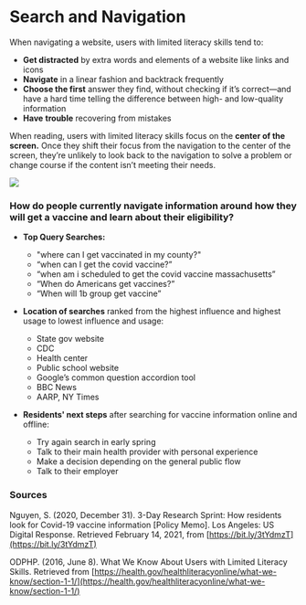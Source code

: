 # Search and Navigation

When navigating a website, users with limited literacy skills tend to:

* **Get distracted** by extra words and elements of a website like links and icons
* **Navigate** in a linear fashion and backtrack frequently
* **Choose the first** answer they find, without checking if it’s correct—and have a hard time telling the difference between high- and low-quality information
* **Have** **trouble** recovering from mistakes

When reading, users with limited literacy skills focus on the **center of the screen.** Once they shift their focus from the navigation to the center of the screen, they’re unlikely to look back to the navigation to solve a problem or change course if the content isn’t meeting their needs.

![](https://lh5.googleusercontent.com/gDW1L0HoeIIfE98aNrFDTUgtXyGCrrTcwVTOB2fv0lfn3iE1XF6Hhnb857-b5sCllPwV3wGNHVCljv54n7MMBM3GzG48Hup_qYNk9ogOgKdld40iOBUZwGVA2h8koXUPv1y9-o1pC7E)

### **How do people currently navigate information around how they will get a vaccine and learn about their eligibility?**

* **Top Query Searches:** 

  * "where can I get vaccinated in my county?"
  * “when can I get the covid vaccine?”
  * “when am i scheduled to get the covid vaccine massachusetts”
  * “When do Americans get vaccines?”
  * “When will 1b group get vaccine”

* **Location of searches** ranked from the highest influence and highest usage to lowest influence and usage:

  * State gov website
  * CDC
  * Health center
  * Public school website
  * Google’s common question accordion tool
  * BBC News
  * AARP, NY Times

* **Residents' next steps** after searching for vaccine information online and offline:
  * Try again search in early spring
  * Talk to their main health provider with personal experience
  * Make a decision depending on the general public flow
  * Talk to their employer

### **Sources**

Nguyen, S. \(2020, December 31\). 3-Day Research Sprint: How residents look for Covid-19 vaccine information \[Policy Memo\]. Los Angeles: US Digital Response. Retrieved February 14, 2021, from [https://bit.ly/3tYdmzT](https://bit.ly/3tYdmzT) 

ODPHP. \(2016, June 8\). What We Know About Users with Limited Literacy Skills. Retrieved from [https://health.gov/healthliteracyonline/what-we-know/section-1-1/](https://health.gov/healthliteracyonline/what-we-know/section-1-1/) 

